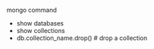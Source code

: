 

mongo command
* show databases
* show collections
* db.collection_name.drop() # drop a collection

